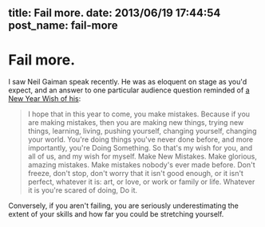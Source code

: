 title: Fail more.
date: 2013/06/19 17:44:54
post_name: fail-more
---
# Fail more.

I saw Neil Gaiman speak recently. He was as eloquent on stage as you'd expect, and an answer to one particular audience question reminded of [a New Year Wish of his](http://journal.neilgaiman.com/2011/12/my-new-year-wish.html): 

> I hope that in this year to come, you make mistakes. Because if you are making mistakes, then you are making new things, trying new things, learning, living, pushing yourself, changing yourself, changing your world. You're doing things you've never done before, and more importantly, you're Doing Something. So that's my wish for you, and all of us, and my wish for myself. Make New Mistakes. Make glorious, amazing mistakes. Make mistakes nobody's ever made before. Don't freeze, don't stop, don't worry that it isn't good enough, or it isn't perfect, whatever it is: art, or love, or work or family or life. Whatever it is you're scared of doing, Do it.

Conversely, if you aren't failing, you are seriously underestimating the extent of your skills and how far you could be stretching yourself.
